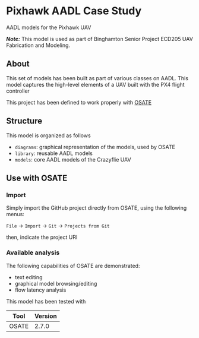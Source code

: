# Pixhawk AADL Case Study

AADL models for the Pixhawk UAV

***Note:*** This model is used as part of Binghamton Senior Project ECD205 UAV Fabrication and Modeling.

## About

This set of models has been built as part of various classes on AADL.
This model captures the high-level elements of a UAV built with the PX4 flight controller


This project has been defined to work properly with
[OSATE](http://osate.org)

## Structure

This model is organized as follows
- `diagrams`: graphical representation of the models, used by OSATE
- `library`: reusable AADL models
- `models`: core AADL models of the Crazyflie UAV

## Use with OSATE

### Import

Simply import the GitHub project directly from OSATE, using the following menus:

  `File` -> `Import` -> `Git` -> `Projects from Git`

then, indicate the project URI

### Available analysis

The following capabilities of OSATE are demonstrated:
- text editing
- graphical model browsing/editing
- flow latency analysis

This model has been tested with

|Tool           | Version |
|---------------|---------|
| OSATE         | 2.7.0   |

